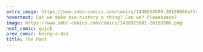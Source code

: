 ```yaml
---
extra_image: https://www.smbc-comics.com/comics/1430924509-20150606after.png
hovertext: Can we make bio-history a thing? Can we? Pleaaaaase?
image: https://www.smbc-comics.com/comics/1430925601-20150506.png
next_comic: quick
prev_comic: being-a-dad
title: The Past
---
```


